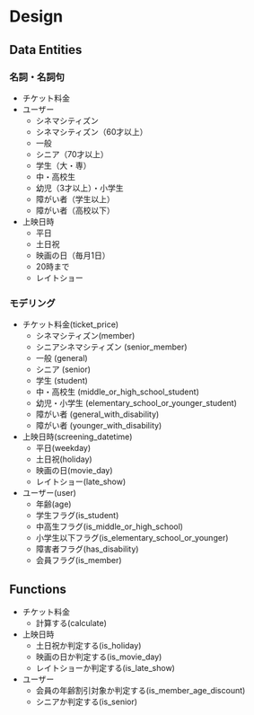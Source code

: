 # Design

## Data Entities

### 名詞・名詞句

- チケット料金
- ユーザー
    - シネマシティズン
    - シネマシティズン（60才以上）
    - 一般
    - シニア（70才以上）
    - 学生（大・専）
    - 中・高校生
    - 幼児（3才以上）・小学生
    - 障がい者（学生以上）
    - 障がい者（高校以下）
- 上映日時
    - 平日
    - 土日祝
    - 映画の日（毎月1日）
    - 20時まで
    - レイトショー

### モデリング

- チケット料金(ticket_price)
    - シネマシティズン(member)
    - シニアシネマシティズン (senior_member)
    - 一般 (general)
    - シニア (senior)
    - 学生 (student)
    - 中・高校生 (middle_or_high_school_student)
    - 幼児・小学生 (elementary_school_or_younger_student)
    - 障がい者 (general_with_disability)
    - 障がい者 (younger_with_disability)
- 上映日時(screening_datetime)
    - 平日(weekday)
    - 土日祝(holiday)
    - 映画の日(movie_day)
    - レイトショー(late_show)
- ユーザー(user)
    - 年齢(age)
    - 学生フラグ(is_student)
    - 中高生フラグ(is_middle_or_high_school)
    - 小学生以下フラグ(is_elementary_school_or_younger)
    - 障害者フラグ(has_disability)
    - 会員フラグ(is_member)

## Functions

- チケット料金
    - 計算する(calculate)
- 上映日時
    - 土日祝か判定する(is_holiday)
    - 映画の日か判定する(is_movie_day)
    - レイトショーか判定する(is_late_show)
- ユーザー
    - 会員の年齢割引対象か判定する(is_member_age_discount)
    - シニアか判定する(is_senior)
